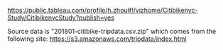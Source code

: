 https://public.tableau.com/profile/h.zhou#!/vizhome/Citibikenyc-Study/CitibikenycStudy?publish=yes

Source data is "201801-citibike-tripdata.csv.zip" which comes from the following site:
https://s3.amazonaws.com/tripdata/index.html
